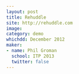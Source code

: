 ```yaml
---
layout: post
title: Rehuddle
site: http://rehuddle.com
image:
category: demo 
whichdd: December 2012
maker:
- name: Phil Groman
  school: ITP 2013
  twitter: false
---
```


